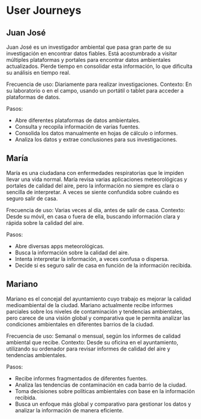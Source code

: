 # User Journeys

## Juan José

Juan José es un investigador ambiental que pasa gran parte de su investigación en encontrar datos fiables.
Está acostumbrado a visitar múltiples plataformas y portales para encontrar datos ambientales actualizados. Pierde tiempo en consolidar esta información, lo que dificulta su análisis en tiempo real.

Frecuencia de uso: Diariamente para realizar investigaciones.
Contexto: En su laboratorio o en el campo, usando un portátil o tablet para acceder a plataformas de datos.

Pasos:
- Abre diferentes plataformas de datos ambientales.
- Consulta y recopila información de varias fuentes.
- Consolida los datos manualmente en hojas de cálculo o informes.
- Analiza los datos y extrae conclusiones para sus investigaciones.

## María

María es una ciudadana con enfermedades respiratorias que le impiden llevar una vida normal.
María revisa varias aplicaciones meteorológicas y portales de calidad del aire, pero la información no siempre es clara o sencilla de interpretar. A veces se siente confundida sobre cuándo es seguro salir de casa.

Frecuencia de uso: Varias veces al día, antes de salir de casa.
Contexto: Desde su móvil, en casa o fuera de ella, buscando información clara y rápida sobre la calidad del aire.

Pasos:
- Abre diversas apps meteorológicas.
- Busca la información sobre la calidad del aire.
- Intenta interpretar la información, a veces confusa o dispersa.
- Decide si es seguro salir de casa en función de la información recibida.


## Mariano

Mariano es el concejal del ayuntamiento cuyo trabajo es mejorar la calidad medioambiental de la ciudad.
Mariano actualmente recibe informes parciales sobre los niveles de contaminación y tendencias ambientales, pero carece de una visión global y comparativa que le permita analizar las condiciones ambientales en diferentes barrios de la ciudad.

Frecuencia de uso: Semanal o mensual, según los informes de calidad ambiental que recibe.
Contexto: Desde su oficina en el ayuntamiento, utilizando su ordenador para revisar informes de calidad del aire y tendencias ambientales.

Pasos:
- Recibe informes fragmentados de diferentes fuentes.
- Analiza las tendencias de contaminación en cada barrio de la ciudad.
- Toma decisiones sobre políticas ambientales con base en la información recibida.
- Busca un enfoque más global y comparativo para gestionar los datos y analizar la información de manera eficiente.
